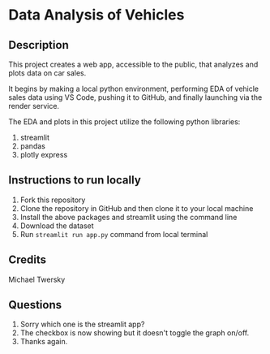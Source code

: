 # Data Analysis of Vehicles

## Description

This project creates a web app, accessible to the public, that analyzes and plots data on car sales. 

It begins by making a local python environment, performing EDA of vehicle sales data using VS Code, pushing it to GitHub, and finally launching via the render service.

The EDA and plots in this project utilize the following python libraries:

1. streamlit
2. pandas
3. plotly express

## Instructions to run locally

1. Fork this repository
2. Clone the repository in GitHub and then clone it to your local machine
3. Install the above packages and streamlit using the command line
4. Download the dataset
5. Run `streamlit run app.py` command from local terminal

## Credits

Michael Twersky

## Questions

1. Sorry which one is the streamlit app?
2. The checkbox is now showing but it doesn't toggle the graph on/off.
3. Thanks again.